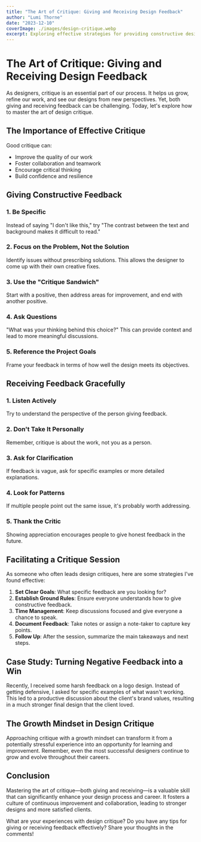 ```yaml
---
title: "The Art of Critique: Giving and Receiving Design Feedback"
author: "Lumi Thorne"
date: "2023-12-10"
coverImage: ./images/design-critique.webp
excerpt: Exploring effective strategies for providing constructive design feedback and gracefully handling criticism of your own work.
---
```


# The Art of Critique: Giving and Receiving Design Feedback

As designers, critique is an essential part of our process. It helps us grow, refine our work, and see our designs from new perspectives. Yet, both giving and receiving feedback can be challenging. Today, let's explore how to master the art of design critique.

## The Importance of Effective Critique

Good critique can:

- Improve the quality of our work
- Foster collaboration and teamwork
- Encourage critical thinking
- Build confidence and resilience

## Giving Constructive Feedback

### 1. Be Specific

Instead of saying "I don't like this," try "The contrast between the text and background makes it difficult to read."

### 2. Focus on the Problem, Not the Solution

Identify issues without prescribing solutions. This allows the designer to come up with their own creative fixes.

### 3. Use the "Critique Sandwich"

Start with a positive, then address areas for improvement, and end with another positive.

### 4. Ask Questions

"What was your thinking behind this choice?" This can provide context and lead to more meaningful discussions.

### 5. Reference the Project Goals

Frame your feedback in terms of how well the design meets its objectives.

## Receiving Feedback Gracefully

### 1. Listen Actively

Try to understand the perspective of the person giving feedback.

### 2. Don't Take It Personally

Remember, critique is about the work, not you as a person.

### 3. Ask for Clarification

If feedback is vague, ask for specific examples or more detailed explanations.

### 4. Look for Patterns

If multiple people point out the same issue, it's probably worth addressing.

### 5. Thank the Critic

Showing appreciation encourages people to give honest feedback in the future.

## Facilitating a Critique Session

As someone who often leads design critiques, here are some strategies I've found effective:

1. **Set Clear Goals**: What specific feedback are you looking for?
2. **Establish Ground Rules**: Ensure everyone understands how to give constructive feedback.
3. **Time Management**: Keep discussions focused and give everyone a chance to speak.
4. **Document Feedback**: Take notes or assign a note-taker to capture key points.
5. **Follow Up**: After the session, summarize the main takeaways and next steps.

## Case Study: Turning Negative Feedback into a Win

Recently, I received some harsh feedback on a logo design. Instead of getting defensive, I asked for specific examples of what wasn't working. This led to a productive discussion about the client's brand values, resulting in a much stronger final design that the client loved.

## The Growth Mindset in Design Critique

Approaching critique with a growth mindset can transform it from a potentially stressful experience into an opportunity for learning and improvement. Remember, even the most successful designers continue to grow and evolve throughout their careers.

## Conclusion

Mastering the art of critique—both giving and receiving—is a valuable skill that can significantly enhance your design process and career. It fosters a culture of continuous improvement and collaboration, leading to stronger designs and more satisfied clients.

What are your experiences with design critique? Do you have any tips for giving or receiving feedback effectively? Share your thoughts in the comments!
